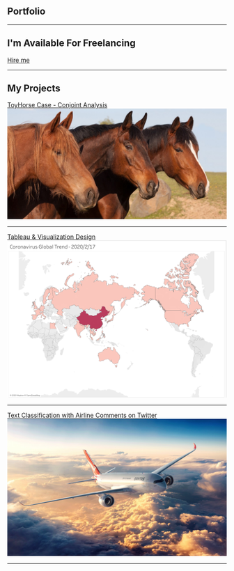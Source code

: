 ## Portfolio

---
<section class="ftco-section ftco-hireme">
        <div class="container">
	<div class="row">
	<div class="col-md-8 col-lg-9 d-flex align-items-center ftco-animate">
	<h2>I'm <span>Available</span> For Freelancing</h2>
	</div>
	<div class="col-md-4 col-lg-3 d-flex align-items-center ftco-animate">
	<p class="mb-0"><a href="mailto:xinran.xu@simon.rochester.edu? subject=subject text" class="btn btn-white py-4 px-5">Hire me</a></p>
	</div>
	</div>
	</div>
</section>

---				     
## My Projects 
[ToyHorse Case - Conjoint Analysis](/pdf/ToyHorseConjointAnalysis.pdf)
<img src="images/horse.jpg?raw=true"/>

---
[Tableau & Visualization Design](https://public.tableau.com/profile/xinran.xu1488#!/)
<img src="images/Coronavirus.png?raw=true"/>

---
[Text Classification with Airline Comments on Twitter](/pdf/AirlineComments.pdf)
<img src="images/airline.jpg?raw=true"/>

---
